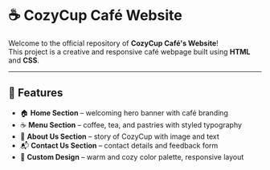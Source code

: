 # ☕ CozyCup Café Website

Welcome to the official repository of **CozyCup Café's Website**!  
This project is a creative and responsive café webpage built using **HTML** and **CSS**.  

---

## 📌 Features  

- 🏠 **Home Section** – welcoming hero banner with café branding  
- ☕ **Menu Section** – coffee, tea, and pastries with styled typography  
- 📖 **About Us Section** – story of CozyCup with image and text  
- 📬 **Contact Us Section** – contact details and feedback form  
- 🎨 **Custom Design** – warm and cozy color palette, responsive layout  
